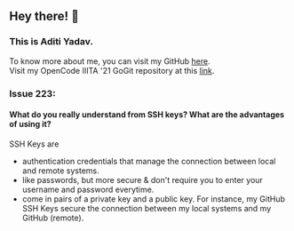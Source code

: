 ## Hey there! 👋 <br>
### This is Aditi Yadav. <br>
To know more about me, you can visit my GitHub <a href = "https://github.com/adtoria">here</a>. <br>
Visit my OpenCode IIITA '21 GoGit repository at this <a href = "https://github.com/adtoria/GoGit-Aditi.git">link</a>.

### Issue 223: <br>
#### What do you really understand from SSH keys? What are the advantages of using it? <br>
SSH Keys are <br>
- authentication credentials that manage the connection between local and remote systems. 
- like passwords, but more secure & don't require you to enter your username and password everytime.
- come in pairs of a private key and a public key.
For instance, my GitHub SSH Keys secure the connection between my local systems and my GitHub (remote).
